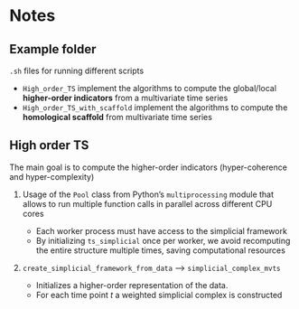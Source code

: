 # Notes

## Example folder
`.sh` files for running different scripts
- `High_order_TS` implement the algorithms to compute the global/local **higher-order indicators** from a multivariate time series  
- `High_order_TS_with_scaffold` implement the algorithms to compute the **homological scaffold** from multivariate time series

## High order TS
The main goal is to compute the higher-order indicators (hyper-coherence and hyper-complexity)

1. Usage of the `Pool` class from Python’s `multiprocessing` module that allows to run multiple function calls in parallel across different CPU cores
   - Each worker process must have access to the simplicial framework
   - By initializing `ts_simplicial` once per worker, we avoid recomputing the entire structure multiple times, saving computational resources
   
2. `create_simplicial_framework_from_data` --> `simplicial_complex_mvts`
   - Initializes a higher-order representation of the data.
   - For each time point $t$ a weighted simplicial complex is constructed


